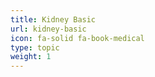 ```yaml
---
title: Kidney Basic
url: kidney-basic
icon: fa-solid fa-book-medical
type: topic
weight: 1
---
```


